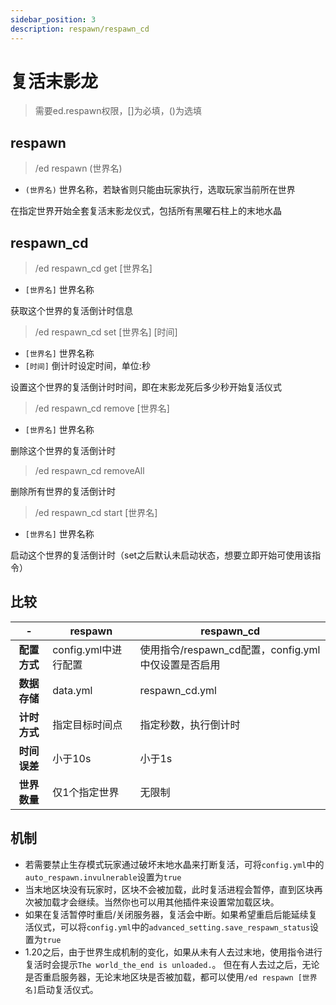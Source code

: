 ```yaml
---
sidebar_position: 3
description: respawn/respawn_cd
---
```


# 复活末影龙
> 需要ed.respawn权限，[]为必填，()为选填

## respawn
> /ed respawn (世界名)

* `(世界名)` 世界名称，若缺省则只能由玩家执行，选取玩家当前所在世界

在指定世界开始全套复活末影龙仪式，包括所有黑曜石柱上的末地水晶

## respawn_cd
> /ed respawn_cd get \[世界名]

* `[世界名]` 世界名称

获取这个世界的复活倒计时信息
> /ed respawn_cd set \[世界名] \[时间]

* `[世界名]` 世界名称
* `[时间]` 倒计时设定时间，单位:秒

设置这个世界的复活倒计时时间，即在末影龙死后多少秒开始复活仪式
> /ed respawn_cd remove \[世界名]

* `[世界名]` 世界名称

删除这个世界的复活倒计时
> /ed respawn_cd removeAll

删除所有世界的复活倒计时
> /ed respawn_cd start \[世界名]

* `[世界名]` 世界名称

启动这个世界的复活倒计时（set之后默认未启动状态，想要立即开始可使用该指令）

## 比较
| - | respawn | respawn_cd |
| :----: | ---- | ---- |
| **配置方式** | config.yml中进行配置 | 使用指令/respawn_cd配置，config.yml中仅设置是否启用 |
| **数据存储** | data.yml | respawn_cd.yml |
| **计时方式** | 指定目标时间点 | 指定秒数，执行倒计时 |
| **时间误差** | 小于10s | 小于1s |
| **世界数量** | 仅1个指定世界 | 无限制 |

## 机制
* 若需要禁止生存模式玩家通过破坏末地水晶来打断复活，可将`config.yml`中的`auto_respawn.invulnerable`设置为`true`
* 当末地区块没有玩家时，区块不会被加载，此时复活进程会暂停，直到区块再次被加载才会继续。当然你也可以用其他插件来设置常加载区块。
* 如果在复活暂停时重启/关闭服务器，复活会中断。如果希望重启后能延续复活仪式，可以将`config.yml`中的`advanced_setting.save_respawn_status`设置为`true`
* 1.20之后，由于世界生成机制的变化，如果从未有人去过末地，使用指令进行复活时会提示`The world_the_end is unloaded.`。
但在有人去过之后，无论是否重启服务器，无论末地区块是否被加载，都可以使用`/ed respawn [世界名]`启动复活仪式。
